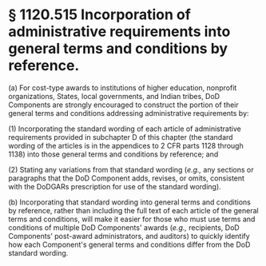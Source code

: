 # § 1120.515   Incorporation of administrative requirements into general terms and conditions by reference.

(a) For cost-type awards to institutions of higher education, nonprofit organizations, States, local governments, and Indian tribes, DoD Components are strongly encouraged to construct the portion of their general terms and conditions addressing administrative requirements by:


(1) Incorporating the standard wording of each article of administrative requirements provided in subchapter D of this chapter (the standard wording of the articles is in the appendices to 2 CFR parts 1128 through 1138) into those general terms and conditions by reference; and


(2) Stating any variations from that standard wording (*e.g.,* any sections or paragraphs that the DoD Component adds, revises, or omits, consistent with the DoDGARs prescription for use of the standard wording).


(b) Incorporating that standard wording into general terms and conditions by reference, rather than including the full text of each article of the general terms and conditions, will make it easier for those who must use terms and conditions of multiple DoD Components' awards (*e.g.,* recipients, DoD Components' post-award administrators, and auditors) to quickly identify how each Component's general terms and conditions differ from the DoD standard wording.




